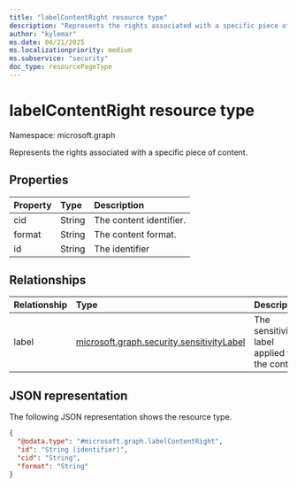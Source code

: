```yaml
---
title: "labelContentRight resource type"
description: "Represents the rights associated with a specific piece of content."
author: "kylemar"
ms.date: 04/21/2025
ms.localizationpriority: medium
ms.subservice: "security"
doc_type: resourcePageType
---
```


# labelContentRight resource type

Namespace: microsoft.graph

Represents the rights associated with a specific piece of content.

## Properties

|Property|Type|Description|
|:---|:---|:---|
|cid|String|The content identifier.|
|format|String|The content format.|
|id|String|The identifier|

## Relationships

|Relationship|Type|Description|
|:---|:---|:---|
|label|[microsoft.graph.security.sensitivityLabel](../resources/security-sensitivitylabel.md)|The sensitivity label applied to the content.|

## JSON representation

The following JSON representation shows the resource type.
<!-- {
  "blockType": "resource",
  "keyProperty": "id",
  "@odata.type": "microsoft.graph.labelContentRight",
  "baseType": "microsoft.graph.entity",
  "openType": false
}
-->
``` json
{
  "@odata.type": "#microsoft.graph.labelContentRight",
  "id": "String (identifier)",
  "cid": "String",
  "format": "String"
}
```
